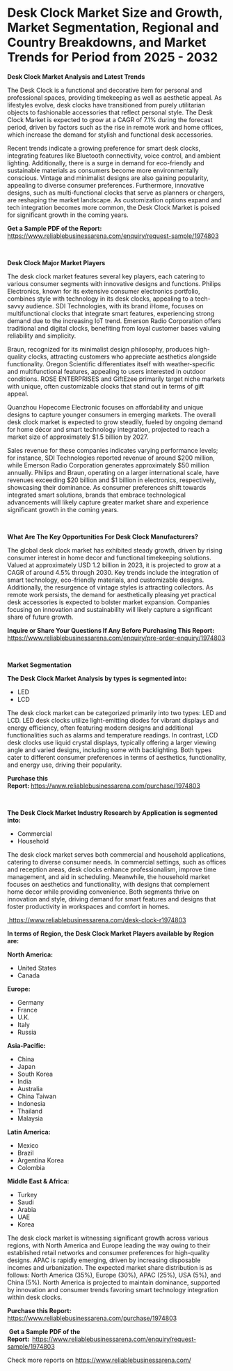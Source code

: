 <p><h1>Desk Clock Market Size and Growth, Market Segmentation, Regional and Country Breakdowns, and Market Trends for Period from 2025 -  2032</h1></p><p><strong>Desk Clock Market Analysis and Latest Trends</strong></p>
<p><p>The Desk Clock is a functional and decorative item for personal and professional spaces, providing timekeeping as well as aesthetic appeal. As lifestyles evolve, desk clocks have transitioned from purely utilitarian objects to fashionable accessories that reflect personal style. The Desk Clock Market is expected to grow at a CAGR of 7.1% during the forecast period, driven by factors such as the rise in remote work and home offices, which increase the demand for stylish and functional desk accessories.</p><p>Recent trends indicate a growing preference for smart desk clocks, integrating features like Bluetooth connectivity, voice control, and ambient lighting. Additionally, there is a surge in demand for eco-friendly and sustainable materials as consumers become more environmentally conscious. Vintage and minimalist designs are also gaining popularity, appealing to diverse consumer preferences. Furthermore, innovative designs, such as multi-functional clocks that serve as planners or chargers, are reshaping the market landscape. As customization options expand and tech integration becomes more common, the Desk Clock Market is poised for significant growth in the coming years.</p></p>
<p><strong>Get a Sample PDF of the Report:&nbsp;</strong> <a href="https://www.reliablebusinessarena.com/enquiry/request-sample/1974803?utm_campaign=2531&utm_medium=2&utm_source=Github&utm_content=ia&utm_term=05042025&utm_id=desk-clock">https://www.reliablebusinessarena.com/enquiry/request-sample/1974803</a></p>
<p>&nbsp;</p>
<p><strong>Desk Clock Major Market Players</strong></p>
<p><p>The desk clock market features several key players, each catering to various consumer segments with innovative designs and functions. Philips Electronics, known for its extensive consumer electronics portfolio, combines style with technology in its desk clocks, appealing to a tech-savvy audience. SDI Technologies, with its brand iHome, focuses on multifunctional clocks that integrate smart features, experiencing strong demand due to the increasing IoT trend. Emerson Radio Corporation offers traditional and digital clocks, benefiting from loyal customer bases valuing reliability and simplicity.</p><p>Braun, recognized for its minimalist design philosophy, produces high-quality clocks, attracting customers who appreciate aesthetics alongside functionality. Oregon Scientific differentiates itself with weather-specific and multifunctional features, appealing to users interested in outdoor conditions. ROSE ENTERPRISES and GiftEzee primarily target niche markets with unique, often customizable clocks that stand out in terms of gift appeal.</p><p>Quanzhou Hopecome Electronic focuses on affordability and unique designs to capture younger consumers in emerging markets. The overall desk clock market is expected to grow steadily, fueled by ongoing demand for home décor and smart technology integration, projected to reach a market size of approximately $1.5 billion by 2027.</p><p>Sales revenue for these companies indicates varying performance levels; for instance, SDI Technologies reported revenue of around $200 million, while Emerson Radio Corporation generates approximately $50 million annually. Philips and Braun, operating on a larger international scale, have revenues exceeding $20 billion and $1 billion in electronics, respectively, showcasing their dominance. As consumer preferences shift towards integrated smart solutions, brands that embrace technological advancements will likely capture greater market share and experience significant growth in the coming years.</p></p>
<p>&nbsp;</p>
<p><strong>What Are The Key Opportunities For Desk Clock Manufacturers?</strong></p>
<p><p>The global desk clock market has exhibited steady growth, driven by rising consumer interest in home decor and functional timekeeping solutions. Valued at approximately USD 1.2 billion in 2023, it is projected to grow at a CAGR of around 4.5% through 2030. Key trends include the integration of smart technology, eco-friendly materials, and customizable designs. Additionally, the resurgence of vintage styles is attracting collectors. As remote work persists, the demand for aesthetically pleasing yet practical desk accessories is expected to bolster market expansion. Companies focusing on innovation and sustainability will likely capture a significant share of future growth.</p></p>
<p><strong>Inquire or Share Your Questions If Any Before Purchasing This Report:</strong> <a href="https://www.reliablebusinessarena.com/enquiry/pre-order-enquiry/1974803?utm_campaign=2531&utm_medium=2&utm_source=Github&utm_content=ia&utm_term=05042025&utm_id=desk-clock">https://www.reliablebusinessarena.com/enquiry/pre-order-enquiry/1974803</a></p>
<p>&nbsp;</p>
<p><strong>Market Segmentation</strong></p>
<p><strong>The Desk Clock Market Analysis by types is segmented into:</strong></p>
<p><ul><li>LED</li><li>LCD</li></ul></p>
<p><p>The desk clock market can be categorized primarily into two types: LED and LCD. LED desk clocks utilize light-emitting diodes for vibrant displays and energy efficiency, often featuring modern designs and additional functionalities such as alarms and temperature readings. In contrast, LCD desk clocks use liquid crystal displays, typically offering a larger viewing angle and varied designs, including some with backlighting. Both types cater to different consumer preferences in terms of aesthetics, functionality, and energy use, driving their popularity.</p></p>
<p><strong>Purchase this Report:&nbsp;</strong><a href="https://www.reliablebusinessarena.com/purchase/1974803?utm_campaign=2531&utm_medium=2&utm_source=Github&utm_content=ia&utm_term=05042025&utm_id=desk-clock">https://www.reliablebusinessarena.com/purchase/1974803</a></p>
<p>&nbsp;</p>
<p><strong>The Desk Clock Market Industry Research by Application is segmented into:</strong></p>
<p><ul><li>Commercial</li><li>Household</li></ul></p>
<p><p>The desk clock market serves both commercial and household applications, catering to diverse consumer needs. In commercial settings, such as offices and reception areas, desk clocks enhance professionalism, improve time management, and aid in scheduling. Meanwhile, the household market focuses on aesthetics and functionality, with designs that complement home decor while providing convenience. Both segments thrive on innovation and style, driving demand for smart features and designs that foster productivity in workspaces and comfort in homes.</p></p>
<p><a href="https://www.reliablebusinessarena.com/desk-clock-r1974803?utm_campaign=2531&utm_medium=2&utm_source=Github&utm_content=ia&utm_term=05042025&utm_id=desk-clock">&nbsp;https://www.reliablebusinessarena.com/desk-clock-r1974803</a></p>
<p><strong>In terms of Region, the Desk Clock Market Players available by Region are:</strong></p>
<p>
    <p> <strong> North America: </strong>
        <ul>
            <li>United States</li>
            <li>Canada</li>
        </ul>
        </p> 
    <p> <strong> Europe: </strong>
        <ul>
            <li>Germany</li>
            <li>France</li>
            <li>U.K.</li>
            <li>Italy</li>
            <li>Russia</li>
        </ul>
        </p> 
    <p> <strong> Asia-Pacific: </strong>
        <ul>
            <li>China</li>
            <li>Japan</li>
            <li>South Korea</li>
            <li>India</li>
            <li>Australia</li>
            <li>China Taiwan</li>
            <li>Indonesia</li>
            <li>Thailand</li>
            <li>Malaysia</li>
        </ul>
        </p> 
    <p> <strong> Latin America: </strong>
        <ul>
            <li>Mexico</li>
            <li>Brazil</li>
            <li>Argentina Korea</li>
            <li>Colombia</li>
        </ul>
        </p> 
    <p> <strong> Middle East & Africa: </strong>
        <ul>
            <li>Turkey</li>
            <li>Saudi</li>
            <li>Arabia</li>
            <li>UAE</li>
            <li>Korea</li>
        </ul>
    </p>
    </p>
<p><p>The desk clock market is witnessing significant growth across various regions, with North America and Europe leading the way owing to their established retail networks and consumer preferences for high-quality designs. APAC is rapidly emerging, driven by increasing disposable incomes and urbanization. The expected market share distribution is as follows: North America (35%), Europe (30%), APAC (25%), USA (5%), and China (5%). North America is projected to maintain dominance, supported by innovation and consumer trends favoring smart technology integration within desk clocks.</p></p>
<p><strong>Purchase this Report: </strong><a href="https://www.reliablebusinessarena.com/purchase/1974803?utm_campaign=2531&utm_medium=2&utm_source=Github&utm_content=ia&utm_term=05042025&utm_id=desk-clock">https://www.reliablebusinessarena.com/purchase/1974803</a></p>
<p>&nbsp;<strong>Get a Sample PDF of the Report:&nbsp;&nbsp;</strong><a href="https://www.reliablebusinessarena.com/enquiry/request-sample/1974803?utm_campaign=2531&utm_medium=2&utm_source=Github&utm_content=ia&utm_term=05042025&utm_id=desk-clock">https://www.reliablebusinessarena.com/enquiry/request-sample/1974803</a></p>
<p><strong></strong></p>
<p>Check more reports on <a href="https://www.reliablebusinessarena.com/?utm_campaign=2531&utm_medium=2&utm_source=Github&utm_content=ia&utm_term=05042025&utm_id=desk-clock">https://www.reliablebusinessarena.com/</a></p>